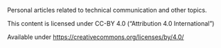 Personal articles related to technical communication and other topics.

This content is licensed under CC-BY 4.0 (“Attribution 4.0 International”)

Available under https://creativecommons.org/licenses/by/4.0/
